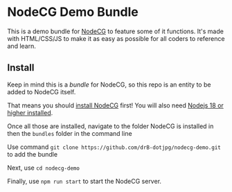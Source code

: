 # NodeCG Demo Bundle

This is a demo bundle for [NodeCG](https://www.nodecg.dev/) to feature some of it functions. It's made with HTML/CSS/JS to make it as easy as possible for all coders to reference and learn.

## Install

Keep in mind this is a *bundle* for NodeCG, so this repo is an entity to be added to NodeCG itself.

That means you should [install NodeCG](https://www.nodecg.dev/docs/installing) first! You will also need [Nodejs 18 or higher installed](https://nodejs.org/en).

Once all those are installed, navigate to the folder NodeCG is installed in then the `bundles` folder in the command line

Use command `git clone https://github.com/drB-dotjpg/nodecg-demo.git` to add the bundle

Next, use `cd nodecg-demo`

Finally, use `npm run start` to start the NodeCG server.
